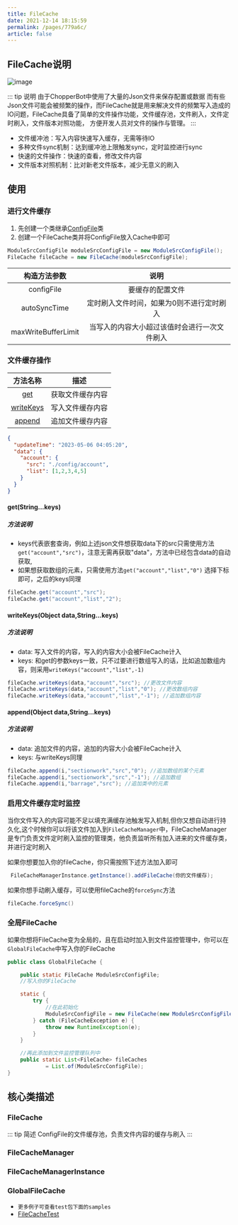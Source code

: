 ```yaml
---
title: FileCache
date: 2021-12-14 18:15:59
permalink: /pages/779a6c/
article: false
---
```

## FileCache说明
![image](https://mynoteimages.oss-cn-hangzhou.aliyuncs.com/20230519003421323.png)


::: tip 说明 
 由于ChopperBot中使用了大量的Json文件来保存配置或数据
 而有些Json文件可能会被频繁的操作，而FileCache就是用来解决文件的频繁写入造成的IO问题，FileCache具备了简单的文件操作功能，文件缓存池，文件刷入，文件定时刷入，文件版本对照功能，
 方便开发人员对文件的操作与管理。
:::
- 文件缓冲池：写入内容快速写入缓存，无需等待IO
- 多种文件sync机制：达到缓冲池上限触发sync，定时监控进行sync
- 快速的文件操作：快速的查看，修改文件内容
- 文件版本对照机制：比对新老文件版本，减少无意义的刷入
## 使用

### 进行文件缓存
1. 先创建一个类继承[ConfigFile](/pages/e3a691/#configfile)类
2. 创建一个FileCache类并将ConfigFile放入Cache中即可
```java
ModuleSrcConfigFile moduleSrcConfigFile = new ModuleSrcConfigFile();
FileCache fileCache = new FileCache(moduleSrcConfigFile);
```
| 构造方法参数 | 说明 |
| :-: | :-: |
| configFile | 要缓存的配置文件 |
| autoSyncTime | 定时刷入文件时间，如果为0则不进行定时刷入|
| maxWriteBufferLimit | 当写入的内容大小超过该值时会进行一次文件刷入 |
### 文件缓存操作
| 方法名称 | 描述 |
| :-: | :-: |
| [get](/pages/779a6c/#get-string-keys) | 获取文件缓存内容|
| [writeKeys](/pages/779a6c/#writekeys) | 写入文件缓存内容 |
| [append](/pages/779a6c/#writekeys) | 追加文件缓存内容 |
```json
{
  "updateTime": "2023-05-06 04:05:20",
  "data": {
    "account": {
      "src": "./config/account",
      "list": [1,2,3,4,5]
    }
  }
}
```
#### get(String...keys)
##### 方法说明

- keys代表嵌套查询，例如上述json文件想获取data下的src只需使用方法```get("account","src")```，注意无需再获取"data"，方法中已经包含data的自动获取,
- 如果想获取数组的元素，只需使用方法```get("account","list","0")``` 选择下标即可，之后的keys同理

```java
fileCache.get("account","src");
fileCache.get("account","list","2");
```

#### writeKeys(Object data,String...keys)
##### 方法说明
- data: 写入文件的内容，写入的内容大小会被FileCache计入
- keys: 和get的参数keys一致，只不过要进行数组写入的话，比如追加数组内容，则采用```writeKeys("account","list",-1)```
```java
fileCache.writeKeys(data,"account","src"); //更改文件内容
fileCache.writeKeys(data,"account","list","0"); //更改数组内容
fileCache.writeKeys(data,"account","list","-1"); //追加数组内容
```

#### append(Object data,String...keys)
##### 方法说明
- data: 追加文件的内容，追加的内容大小会被FileCache计入
- keys: 与writeKeys同理
```java
fileCache.append(i,"sectionwork","src","0"); //追加数组的某个元素
fileCache.append(i,"sectionwork","src","-1"); //追加数组
fileCache.append(i,"barrage","src"); //追加类中的元素
```
### 启用文件缓存定时监控
当你文件写入的内容可能不足以填充满缓存池触发写入机制,但你又想自动进行持久化,这个时候你可以将该文件加入到`FileCacheManager`中，FileCacheManager是专门负责文件定时刷入监控的管理类，他负责监听所有加入进来的文件缓存类，并进行定时刷入

如果你想要加入你的fileCache，你只需按照下述方法加入即可
```java
 FileCacheManagerInstance.getInstance().addFileCache(你的文件缓存);
```

如果你想手动刷入缓存，可以使用fileCache的`forceSync`方法
```java
fileCache.forceSync()
```
### 全局FileCache
如果你想将FileCache变为全局的，且在启动时加入到文件监控管理中，你可以在`GlobalFileCache`中写入你的FileCache
```java
public class GlobalFileCache {

    public static FileCache ModuleSrcConfigFile;
    //写入你的FileCache

    static {
        try {
            //在此初始化
            ModuleSrcConfigFile = new FileCache(new ModuleSrcConfigFile());
        } catch (FileCacheException e) {
            throw new RuntimeException(e);
        }
    }

    //再此添加到文件监控管理队列中
    public static List<FileCache> fileCaches
            = List.of(ModuleSrcConfigFile);
}

```

## 核心类描述

### FileCache
::: tip 简述
ConfigFile的文件缓存池，负责文件内容的缓存与刷入
:::

### FileCacheManager

### FileCacheManagerInstance

### GlobalFileCache

- `更多例子可查看test包下面的samples`
- [FileCacheTest](https://github.com/969025903/ChopperBot/blob/master/FileModule/src/test/java/org/example/cache/FileCacheTest.java)
